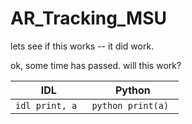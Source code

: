 # AR_Tracking_MSU

lets see if this works -- it did work.

ok, some time has passed.  will this work?

| IDL       | Python           | 
| ------------- | ------------- | 
| ```idl print, a ```   | ```python print(a) ``` |



